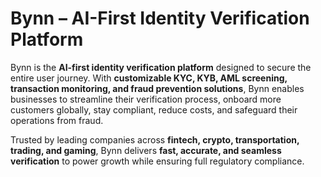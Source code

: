 # Bynn – AI-First Identity Verification Platform  

Bynn is the **AI-first identity verification platform** designed to secure the entire user journey. With **customizable KYC, KYB, AML screening, transaction monitoring, and fraud prevention solutions**, Bynn enables businesses to streamline their verification process, onboard more customers globally, stay compliant, reduce costs, and safeguard their operations from fraud.  

Trusted by leading companies across **fintech, crypto, transportation, trading, and gaming**, Bynn delivers **fast, accurate, and seamless verification** to power growth while ensuring full regulatory compliance.  
